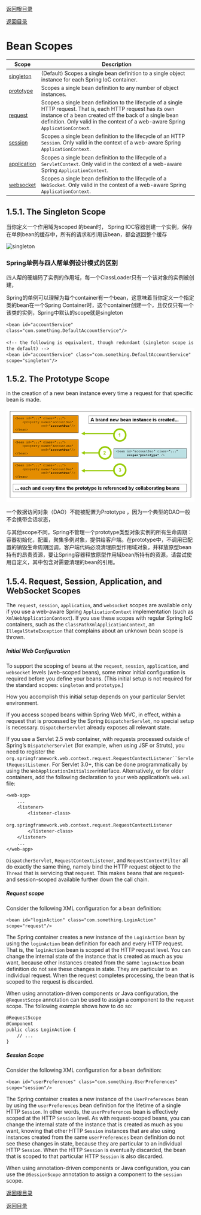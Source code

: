 [返回根目录](/README.md)

[返回目录](../../README.md)

# Bean Scopes

| Scope                                                        | Description                                                  |
| ------------------------------------------------------------ | ------------------------------------------------------------ |
| [singleton](https://docs.spring.io/spring/docs/5.1.0.RELEASE/spring-framework-reference/core.html#beans-factory-scopes-singleton) | (Default) Scopes a single bean definition to a single object instance for each Spring IoC container. |
| [prototype](https://docs.spring.io/spring/docs/5.1.0.RELEASE/spring-framework-reference/core.html#beans-factory-scopes-prototype) | Scopes a single bean definition to any number of object instances. |
| [request](https://docs.spring.io/spring/docs/5.1.0.RELEASE/spring-framework-reference/core.html#beans-factory-scopes-request) | Scopes a single bean definition to the lifecycle of a single HTTP request. That is, each HTTP request has its own instance of a bean created off the back of a single bean definition. Only valid in the context of a web-aware Spring `ApplicationContext`. |
| [session](https://docs.spring.io/spring/docs/5.1.0.RELEASE/spring-framework-reference/core.html#beans-factory-scopes-session) | Scopes a single bean definition to the lifecycle of an HTTP `Session`. Only valid in the context of a web-aware Spring `ApplicationContext`. |
| [application](https://docs.spring.io/spring/docs/5.1.0.RELEASE/spring-framework-reference/core.html#beans-factory-scopes-application) | Scopes a single bean definition to the lifecycle of a `ServletContext`. Only valid in the context of a web-aware Spring `ApplicationContext`. |
| [websocket](https://docs.spring.io/spring/docs/5.1.0.RELEASE/spring-framework-reference/web.html#websocket-stomp-websocket-scope) | Scopes a single bean definition to the lifecycle of a `WebSocket`. Only valid in the context of a web-aware Spring `ApplicationContext`. |

## 1.5.1. The Singleton Scope

当你定义一个作用域为scoped 的bean时， Spring IOC容器创建一个实例，保存在单例bean的缓存中，所有的请求和引用该bean，都会返回整个缓存

![singleton](G:\gitbook\Notes\06-Concurrency-Notes\02\assets\singleton.png)

### Spring单例与四人帮单例设计模式的区别

四人帮的硬编码了实例的作用域，每一个ClassLoader只有一个该对象的实例被创建，

Spring的单例可以理解为每个container有一个bean，这意味着当你定义一个指定类的bean在一个Spring Container时，这个container创建一个，且仅仅只有一个该类的实例，Spring中默认的scope就是singleton 

```
<bean id="accountService" class="com.something.DefaultAccountService"/>

<!-- the following is equivalent, though redundant (singleton scope is the default) -->
<bean id="accountService" class="com.something.DefaultAccountService" scope="singleton"/>
```

##  1.5.2. The Prototype Scope

in the creation of a new bean instance every time a request for that specific bean is made.

![prototype](../../../06-Concurrency-Notes/02/assets/prototype-1537884433603.png)

一个数据访问对象（DAO）不能被配置为Prototype ，因为一个典型的DAO一般不会携带会话状态，

与其他scope不同，Spring不管理一个prototype类型对象实例的所有生命周期：容器初始化，配置，聚集多例对象，提供给客户端。在prototype中，不调用已配置的销毁生命周期回调，客户端代码必须清理原型作用域对象，并释放原型bean持有的昂贵资源，要让Spring容器释放原型作用域bean所持有的资源，请尝试使用自定义，其中包含对需要清理的bean的引用。

## 1.5.4. Request, Session, Application, and WebSocket Scopes

The `request`, `session`, `application`, and `websocket` scopes are available only if you use a web-aware Spring `ApplicationContext` implementation (such as `XmlWebApplicationContext`). If you use these scopes with regular Spring IoC containers, such as the `ClassPathXmlApplicationContext`, an `IllegalStateException` that complains about an unknown bean scope is thrown.

##### Initial Web Configuration

To support the scoping of beans at the `request`, `session`, `application`, and `websocket` levels (web-scoped beans), some minor initial configuration is required before you define your beans. (This initial setup is not required for the standard scopes: `singleton` and `prototype`.)

How you accomplish this initial setup depends on your particular Servlet environment.

If you access scoped beans within Spring Web MVC, in effect, within a request that is processed by the Spring `DispatcherServlet`, no special setup is necessary. `DispatcherServlet` already exposes all relevant state.

If you use a Servlet 2.5 web container, with requests processed outside of Spring’s `DispatcherServlet` (for example, when using JSF or Struts), you need to register the `org.springframework.web.context.request.RequestContextListener``ServletRequestListener`. For Servlet 3.0+, this can be done programmatically by using the `WebApplicationInitializer`interface. Alternatively, or for older containers, add the following declaration to your web application’s `web.xml` file:

```
<web-app>
    ...
    <listener>
        <listener-class>
            org.springframework.web.context.request.RequestContextListener
        </listener-class>
    </listener>
    ...
</web-app>
```

`DispatcherServlet`, `RequestContextListener`, and `RequestContextFilter` all do exactly the same thing, namely bind the HTTP request object to the `Thread` that is servicing that request. This makes beans that are request- and session-scoped available further down the call chain.

##### Request scope

Consider the following XML configuration for a bean definition:

```
<bean id="loginAction" class="com.something.LoginAction" scope="request"/>
```

The Spring container creates a new instance of the `LoginAction` bean by using the `loginAction` bean definition for each and every HTTP request. That is, the `loginAction` bean is scoped at the HTTP request level. You can change the internal state of the instance that is created as much as you want, because other instances created from the same `loginAction` bean definition do not see these changes in state. They are particular to an individual request. When the request completes processing, the bean that is scoped to the request is discarded.

When using annotation-driven components or Java configuration, the `@RequestScope` annotation can be used to assign a component to the `request` scope. The following example shows how to do so:



```
@RequestScope
@Component
public class LoginAction {
    // ...
}
```

##### Session Scope

Consider the following XML configuration for a bean definition:

```
<bean id="userPreferences" class="com.something.UserPreferences" scope="session"/>
```

The Spring container creates a new instance of the `UserPreferences` bean by using the `userPreferences` bean definition for the lifetime of a single HTTP `Session`. In other words, the `userPreferences` bean is effectively scoped at the HTTP `Session` level. As with request-scoped beans, you can change the internal state of the instance that is created as much as you want, knowing that other HTTP `Session` instances that are also using instances created from the same `userPreferences` bean definition do not see these changes in state, because they are particular to an individual HTTP `Session`. When the HTTP `Session` is eventually discarded, the bean that is scoped to that particular HTTP `Session` is also discarded.

When using annotation-driven components or Java configuration, you can use the `@SessionScope` annotation to assign a component to the `session` scope.

[返回根目录](/README.md)

[返回目录](../../README.md)